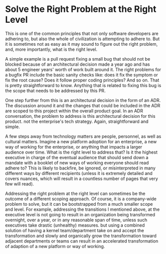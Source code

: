 # Solve the Right Problem at the Right Level


This is one of the common principles that not only software developers are adhering to, but also the whole of civilization is attempting to adhere to. But it is sometimes not as easy as it may sound to figure out the right problem, and, more importantly, what is the right level.

A simple example is a pull request fixing a small bug that should not be blocked because of an architectural decision made a year ago and has about 5 engineer years' worth of work built around it. The right problems for a bugfix PR include the basic sanity checks like: does it fix the symptom or fix the root cause? Does it follow proper coding principles? And so on. That is pretty straightforward to know. Anything that is related to fixing this bug is the scope that needs to be addressed by this PR.

One step further from this is an architectural decision in the form of an ADR. The discussion around it and the changes that could be included in the ADR are scoped to this project within the overall product goal. In an ADR conversation, the problem to address is this architectural decision for this product. not the enterprise's tech strategy. Again, straightforward and simple.

A few steps away from technology matters are people, personnel, as well as cultural matters. Imagine a new platform adoption for an enterprise, a new way of working for the enterprise, or anything that impacts a larger audience over time. What is the right level to address that? Is it the highest executive in charge of the eventual audience that should send down a mandate with a booklet of new ways of working everyone should read adhere to? This is likely to backfire, be ignored, or misinterpreted in many different ways by different recipients (unless it is extremely detailed and covers nuances, which will result in a countless number of pages that very few will read).

Addressing the right problem at the right level can sometimes be the outcome of a different scoping approach. Of course, it is a company-wide problem to solve, but it can be bootstrapped from a much smaller scope and level. For example, addressing the transitions I mentioned above, at the executive level is not going to result in an organization being transformed overnight, over a year, or in any reasonable span of time, unless such executives take drastic (unhealthy) measures. but using a combined solution of having a kernel team/department take on and accept the transformation and slowly and organically grow the transformation toward adjacent departments or teams can result in an accelerated transformation of adaption of a new platform or way of working.

